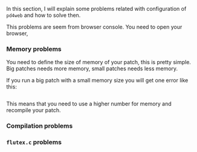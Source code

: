 In this section, I will explain some problems related with configuration of `pd4web` and how to solve then.

This problems are seem from browser console. You need to open your browser, 

### Memory problems

You need to define the size of memory of your patch, this is pretty simple. Big patches needs more memory, small patches needs less memory.

If you run a big patch with a small memory size you will get one error like this:

```

```

This means that you need to use a higher number for memory and recompile your patch.

### Compilation problems


### `flutex.c` problems


